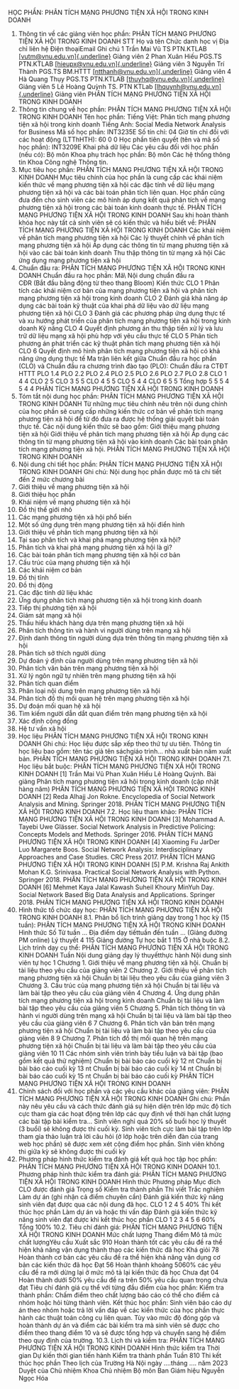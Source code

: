 HỌC PHẦN: PHÂN TÍCH MẠNG PHƯƠNG TIỆN XÃ HỘI TRONG KINH DOANH
1. Thông tin về các giảng viên học phần: PHÂN TÍCH MẠNG PHƯƠNG TIỆN XÃ HỘI TRONG KINH DOANH
STT Họ và tên Chức danh học vị Địa chỉ liên hệ Điện thoạiEmail Ghi chú 1 Trần Mai Vũ TS PTN.KTLAB [[vutm\@vnu.edu.vn]{.underline}](mailto:vutm@vnu.edu.vn) Giảng viên
2 Phan Xuân Hiếu PGS.TS PTN.KTLAB [[hieupx\@vnu.edu.vn]{.underline}](mailto:hieupx@vnu.edu.vn) Giảng viên
3 Nguyễn Trí Thành PGS.TS BM.HTTT [[ntthanh\@vnu.edu.vn]{.underline}](mailto:ntthanh@vnu.edu.vn) Giảng viên
4 Hà Quang Thụy PGS.TS PTN.KTLAB [[thuyhq\@vnu.edu.vn]{.underline}](mailto:thuyhq@vnu.edu.vn) Giảng viên
5 Lê Hoàng Quỳnh TS. PTN KTLab [[lhquynh\@vnu.edu.vn]{.underline}](mailto:lhquynh@vnu.edu.vn) Giảng viên
PHÂN TÍCH MẠNG PHƯƠNG TIỆN XÃ HỘI TRONG KINH DOANH
2. Thông tin chung về học phần: PHÂN TÍCH MẠNG PHƯƠNG TIỆN XÃ HỘI TRONG KINH DOANH Tên học phần: Tiếng Việt: Phân tích mạng phương tiện xã hội trong kinh doanh Tiếng Anh: Social Media Network Analysis for Business Mã số học phần: INT3235E Số tín chỉ: 04 Giờ tín chỉ đối với các hoạt động (LTThHTH): 60 0 0 Học phần tiên quyết (tên và mã số học phần): ​​ INT3209E Khai phá dữ liệu Các yêu cầu đối với học phần (nếu có): Bộ môn Khoa phụ trách học phần: Bộ môn Các hệ thống thông tin Khoa Công nghệ Thông tin.
3. Mục tiêu học phần: PHÂN TÍCH MẠNG PHƯƠNG TIỆN XÃ HỘI TRONG KINH DOANH
Mục tiêu chính của học phần là cung cấp các khái niệm kiến thức về mạng phương tiện xã hội các đặc tính về dữ liệu mạng phương tiện xã hội và các bài toán phân tích liên quan. Học phần cũng đưa đến cho sinh viên các mô hình áp dụng kết quả phân tích về mạng phương tiện xã hội trong các bài toán kinh doanh thực tế. PHÂN TÍCH MẠNG PHƯƠNG TIỆN XÃ HỘI TRONG KINH DOANH
Sau khi hoàn thành khóa học này tất cả sinh viên sẽ có kiến thức và hiểu biết về: PHÂN TÍCH MẠNG PHƯƠNG TIỆN XÃ HỘI TRONG KINH DOANH Các khái niệm về phân tích mạng phương tiện xã hội Các lý thuyết chính về phân tích mạng phương tiện xã hội Áp dụng các thông tin từ mạng phương tiện xã hội vào các bài toán kinh doanh Thu thập thông tin từ mạng xã hội Các ứng dụng mạng phương tiện xã hội
4. Chuẩn đầu ra: PHÂN TÍCH MẠNG PHƯƠNG TIỆN XÃ HỘI TRONG KINH DOANH
Chuẩn đầu ra học phần: Mã\ Nội dung chuẩn đầu ra\
CĐR (Bắt đầu bằng động từ theo thang Bloom) Kiến thức
CLO 1 Phân tích các khái niệm cơ bản của mạng phương tiện xã hội và phân tích mạng phương tiện xã hội trong kinh doanh
CLO 2 Đánh giá khả năng áp dụng các bài toán kỹ thuật của khai phá dữ liệu vào dữ liệu mạng phương tiện xã hội
CLO 3 Đánh giá các phương pháp ứng dụng thực tế và xu hướng phát triển của phân tích mạng phương tiện xã hội trong kinh doanh
Kỹ năng
CLO 4 Quyết định phương án thu thập tiền xử lý và lưu trữ dữ liệu mạng xã hội phù hợp với yêu cầu thực tế
CLO 5 Phân tích phương án phát triển các kỹ thuật phân tích mạng phương tiện xã hội
CLO 6 Quyết định mô hình phân tích mạng phương tiện xã hội có khả năng ứng dụng thực tế Ma trận liên kết giữa Chuẩn đầu ra học phần (CLO) và Chuẩn đầu ra
chương trình đào tạo (PLO):
Chuẩn đầu ra CTĐT HTTT PLO 1.4 PLO 2.2 PLO 2.4 PLO 2.5 PLO 2.6 PLO 2.7 PLO 2.8
CLO 1 4 4
CLO 2 5
CLO 3 5 5
CLO 4 5 5
CLO 5 4 4
CLO 6 5 5
Tổng hợp 5 5 5 4 5 4 4
PHÂN TÍCH MẠNG PHƯƠNG TIỆN XÃ HỘI TRONG KINH DOANH
5. Tóm tắt nội dung học phần: PHÂN TÍCH MẠNG PHƯƠNG TIỆN XÃ HỘI TRONG KINH DOANH
Từ những mục tiêu chính nêu trên nội dung chính của học phần sẽ cung
cấp những kiến thức cơ bản về phân tích mạng phương tiện xã hội để từ đó
đưa ra được hệ thống giải quyết bài toán thực tế.
Các nội dung kiến thức sẽ bao gồm: Giới thiệu mạng phương tiện xã hội Giới thiệu về phân tích mạng phương tiện xã hội Áp dụng các thông tin từ mạng phương tiện xã hội vào kinh doanh Các bài toán phân tích mạng phương tiện xã hội.
PHÂN TÍCH MẠNG PHƯƠNG TIỆN XÃ HỘI TRONG KINH DOANH
6. Nội dung chi tiết học phần: PHÂN TÍCH MẠNG PHƯƠNG TIỆN XÃ HỘI TRONG KINH DOANH
Ghi chú: Nội dung học phần được mô tả chi tiết đến 2 mức chương bài
1. Giới thiệu về mạng phương tiện xã hội
1. Giới thiệu học phần
2. Khái niệm về mạng phương tiện xã hội
3. Đồ thị thế giới nhỏ
4. Các mạng phương tiện xã hội phổ biến
5. Một số ứng dụng trên mạng phương tiện xã hội điển hình
2. Giới thiệu về phân tích mạng phương tiện xã hội
1. Tại sao phân tích và khai phá mạng phương tiện xã hội?
2. Phân tích và khai phá mạng phương tiện xã hội là gì?
3. Các bài toán phân tích mạng phương tiện xã hội cơ bản
3. Cấu trúc của mạng phương tiện xã hội
1. Các khái niệm cơ bản
2. Đồ thị tĩnh
3. Đồ thị động
4. Các đặc tính dữ liệu khác
4. Ứng dụng phân tích mạng phương tiện xã hội trong kinh doanh
1. Tiếp thị phương tiện xã hội
2. Giám sát mạng xã hội
3. Thấu hiểu khách hàng dựa trên mạng phương tiện xã hội
5. Phân tích thông tin và hành vi người dùng trên mạng xã hội
1. Định danh thông tin người dùng dựa trên thông tin mạng phương
tiện xã hội
2. Phân tích sở thích người dùng
3. Dự đoán ý định của người dùng trên mạng phương tiện xã hội
6. Phân tích văn bản trên mạng phương tiện xã hội
1. Xử lý ngôn ngữ tự nhiên trên mạng phương tiện xã hội
2. Phân tích quan điểm
3. Phân loại nội dung trên mạng phương tiện xã hội
7. Phân tích đồ thị mối quan hệ trên mạng phương tiện xã hội
1. Dự đoán mối quan hệ xã hội
2. Tìm kiếm người dẫn dắt quan điểm trên mạng phương tiện xã hội
3. Xác định cộng đồng
4. Hệ tư vấn xã hội
7. Học liệu PHÂN TÍCH MẠNG PHƯƠNG TIỆN XÃ HỘI TRONG KINH DOANH
Ghi chú: Học liệu được sắp xếp theo thứ tự ưu tiên. Thông tin học liệu bao gồm: tên tác giả tên sáchgiáo trình... nhà xuất bản năm xuất bản. PHÂN TÍCH MẠNG PHƯƠNG TIỆN XÃ HỘI TRONG KINH DOANH
7.1. Học liệu bắt buộc: PHÂN TÍCH MẠNG PHƯƠNG TIỆN XÃ HỘI TRONG KINH DOANH \[1\] Trần Mai Vũ Phan Xuân Hiếu Lê Hoàng Quỳnh. Bài giảng Phân tích mạng phương tiện xã hội trong kinh doanh (cập nhật hàng năm) PHÂN TÍCH MẠNG PHƯƠNG TIỆN XÃ HỘI TRONG KINH DOANH \[2\] Reda Alhajj Jon Rokne. Encyclopedia of Social Network Analysis and Mining. Springer 2018. PHÂN TÍCH MẠNG PHƯƠNG TIỆN XÃ HỘI TRONG KINH DOANH 7.2. Học liệu tham khảo: PHÂN TÍCH MẠNG PHƯƠNG TIỆN XÃ HỘI TRONG KINH DOANH \[3\] Mohammad A. Tayebi Uwe Glässer. Social Network Analysis in Predictive Policing: Concepts Models and Methods. Springer 2016. PHÂN TÍCH MẠNG PHƯƠNG TIỆN XÃ HỘI TRONG KINH DOANH \[4\] Xiaoming Fu JarDer Luo Margarete Boos. Social Network Analysis: Interdisciplinary Approaches and Case Studies. CRC Press 2017. PHÂN TÍCH MẠNG PHƯƠNG TIỆN XÃ HỘI TRONG KINH DOANH \[5\] P.M. Krishna Raj Ankith Mohan K.G. Srinivasa. Practical Social Network Analysis with Python. Springer 2018. PHÂN TÍCH MẠNG PHƯƠNG TIỆN XÃ HỘI TRONG KINH DOANH \[6\] Mehmet Kaya Jalal Kawash Suheil Khoury MinYuh Day. Social Network Based Big Data Analysis and Applications. Springer 2018. PHÂN TÍCH MẠNG PHƯƠNG TIỆN XÃ HỘI TRONG KINH DOANH
8. Hình thức tổ chức dạy học: PHÂN TÍCH MẠNG PHƯƠNG TIỆN XÃ HỘI TRONG KINH DOANH
8.1. Phân bổ lịch trình giảng dạy trong 1 học kỳ (15 tuần): PHÂN TÍCH MẠNG PHƯƠNG TIỆN XÃ HỘI TRONG KINH DOANH Hình thức Số Từ tuần ... Địa điểm dạy tiếttuần đến tuần ... (Giảng đường PM online) Lý thuyết 4 115 Giảng đường Tự học bắt 1 115 Ở nhà buộc 8.2. Lịch trình dạy cụ thể: PHÂN TÍCH MẠNG PHƯƠNG TIỆN XÃ HỘI TRONG KINH DOANH Tuần Nội dung giảng dạy lý thuyếtthực hành Nội dung sinh viên tự học 1 Chương 1. Giới thiệu về mạng phương tiện xã hội. Chuẩn bị tài liệu theo yêu cầu của giảng viên
2 Chương 2. Giới thiệu về phân tích mạng phương tiện xã hội Chuẩn bị tài liệu theo yêu cầu của giảng viên
3 Chương 3. Cấu trúc của mạng phương tiện xã hội Chuẩn bị tài liệu và làm bài tập theo yêu cầu của giảng viên
4 Chương 4. Ứng dụng phân tích mạng phương tiện xã hội trong kinh doanh Chuẩn bị tài liệu và làm bài tập theo yêu cầu của giảng viên
5 Chương 5. Phân tích thông tin và hành vi người dùng trên mạng xã hội Chuẩn bị tài liệu và làm bài tập theo yêu cầu của giảng viên
6
7 Chương 6. Phân tích văn bản trên mạng phương tiện xã hội Chuẩn bị tài liệu và làm bài tập theo yêu cầu của giảng viên
8
9 Chương 7. Phân tích đồ thị mối quan hệ trên mạng phương tiện xã hội Chuẩn bị tài liệu và làm bài tập theo yêu cầu của giảng viên
10
11 Các nhóm sinh viên trình bày tiểu luận và bài tập (bao gồm kết quả thử nghiệm) Chuẩn bị bài báo cáo cuối kỳ
12 nt Chuẩn bị bài báo cáo cuối kỳ
13 nt Chuẩn bị bài báo cáo cuối kỳ
14 nt Chuẩn bị bài báo cáo cuối kỳ
15 nt Chuẩn bị bài báo cáo cuối kỳ
PHÂN TÍCH MẠNG PHƯƠNG TIỆN XÃ HỘI TRONG KINH DOANH
9. Chính sách đối với học phần và các yêu cầu khác của giảng viên: PHÂN TÍCH MẠNG PHƯƠNG TIỆN XÃ HỘI TRONG KINH DOANH
Ghi chú: Phần này nêu yêu cầu và cách thức đánh giá sự hiện diện trên
lớp mức độ tích cực tham gia các hoạt động trên lớp các quy định về
thời hạn chất lượng các bài tập bài kiểm tra... Sinh viên nghỉ quá 20% số buổi học lý thuyết (3 buổi) sẽ không được thi cuối kỳ. Sinh viên tích cực làm bài tập trên lớp tham gia thảo luận trả lời câu hỏi (ở lớp hoặc trên diễn đàn của trang web học phần) sẽ được xem xét cộng điểm học phần. Sinh viên không thi giữa kỳ sẽ không được thi cuối kỳ
10. Phương pháp hình thức kiểm tra đánh giá kết quả học tập học phần: PHÂN TÍCH MẠNG PHƯƠNG TIỆN XÃ HỘI TRONG KINH DOANH
10.1. Phương pháp hình thức kiểm tra đánh giá: PHÂN TÍCH MẠNG PHƯƠNG TIỆN XÃ HỘI TRONG KINH DOANH Hình thức Phương pháp Mục đích CLO được đánh giá Trọng số Kiểm tra thành phần Thi viết Trắc nghiệm Làm dự án (ghi nhận cả điểm chuyên cần) Đánh giá kiến thức kỹ năng sinh viên đạt được qua các nội dung đã học. CLO 1 2 4 5 40%
Thi kết thúc học phần Làm dự án và hoặc thi vấn đáp Đánh giá kiến thức kỹ năng sinh viên đạt được khi kết thúc học phần CLO 1 2 3 4 5 6 60%
Tổng 100%
10.2. Tiêu chí đánh giá: PHÂN TÍCH MẠNG PHƯƠNG TIỆN XÃ HỘI TRONG KINH DOANH Mức chất lượng Thang điểm Mô tả mức chất lượngYêu cầu Xuất sắc 910 Hoàn thành tốt các yêu cầu đề ra thể hiện khả năng vận dụng thành thạo các kiến thức đã học
Khá giỏi 78 Hoàn thành cơ bản các yêu cầu đề ra thể hiện khả năng vận dụng cơ bản các kiến thức đã học
Đạt 56 Hoàn thành khoảng 5060% các yêu cầu đề ra mới dừng lại ở mức mô tả lại kiến thức đã học
Chưa đạt 04 Hoàn thành dưới 50% yêu cầu đề ra trên 50% yêu cầu quan trọng chưa đạt
Tiêu chí đánh giá cụ thể với từng đầu điểm của học phần: Kiểm tra thành phần: Chấm điểm theo chất lượng báo cáo có thể cho điểm cả nhóm hoặc hỏi từng thành viên. Kết thúc học phần: Sinh viên báo cáo dự án theo nhóm hoặc trả lời vấn đáp về các kiến thức của học phần thực hành các thuật toán công cụ liên quan.
Tùy vào mức độ đóng góp và hoàn thành dự án và điểm các bài kiểm tra mà
sinh viên sẽ được cho điểm theo thang điểm 10 và sẽ được tổng hợp và
chuyển sang hệ điểm theo quy định của trường.
10.3. Lịch thi và kiểm tra: PHÂN TÍCH MẠNG PHƯƠNG TIỆN XÃ HỘI TRONG KINH DOANH Hình thức kiểm tra Thời gian Dự kiến thời gian tiến hành Kiểm tra thành phần Tuần 810
Thi kết thúc học phần Theo lịch của Trường Hà Nội ngày ....tháng .... năm 2023 Duyệt của Chủ nhiệm Khoa Chủ nhiệm Bộ môn Ban Giám hiệu Nguyễn Ngọc Hóa 